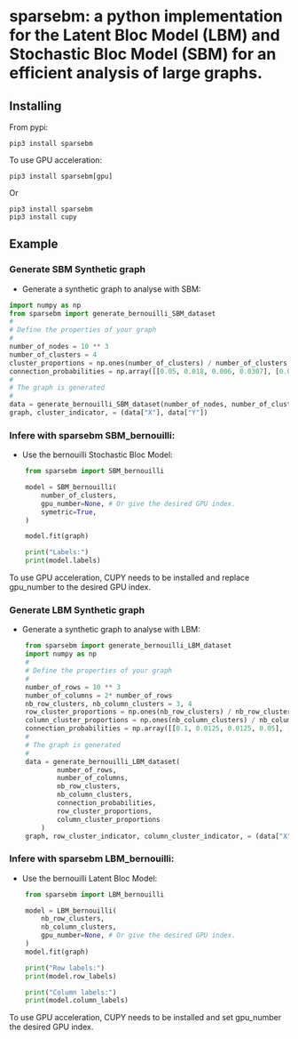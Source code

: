 # sparsebm: a python implementation for the Latent Bloc Model (LBM) and Stochastic Bloc Model (SBM) for an efficient analysis of large graphs.

## Installing

From pypi:

```
pip3 install sparsebm
```

To use GPU acceleration:

```
pip3 install sparsebm[gpu]
```

Or
```
pip3 install sparsebm
pip3 install cupy
```

## Example
### Generate SBM Synthetic graph
- Generate a synthetic graph to analyse with SBM:
```python
import numpy as np
from sparsebm import generate_bernouilli_SBM_dataset
#
# Define the properties of your graph
#
number_of_nodes = 10 ** 3
number_of_clusters = 4
cluster_proportions = np.ones(number_of_clusters) / number_of_clusters
connection_probabilities = np.array([[0.05, 0.018, 0.006, 0.0307], [0.018, 0.037, 0, 0], [0.006, 0, 0.055, 0.012], [0.0307, 0, 0.012, 0.043]])
#
# The graph is generated
#
data = generate_bernouilli_SBM_dataset(number_of_nodes, number_of_clusters, connection_probabilities, cluster_proportions, symetric=True)
graph, cluster_indicator, = (data["X"], data["Y"])
```

### Infere with sparsebm SBM_bernouilli:
 - Use the bernouilli Stochastic Bloc Model:
```python
    from sparsebm import SBM_bernouilli

    model = SBM_bernouilli(
        number_of_clusters,
        gpu_number=None, # Or give the desired GPU index.
        symetric=True,
    )

    model.fit(graph)

    print("Labels:")
    print(model.labels)
```
To use GPU acceleration, CUPY needs to be installed and replace gpu_number to the desired GPU index.



### Generate LBM Synthetic graph
- Generate a synthetic graph to analyse with LBM:
``` python
    from sparsebm import generate_bernouilli_LBM_dataset
    import numpy as np
    #
    # Define the properties of your graph
    #
    number_of_rows = 10 ** 3
    number_of_columns = 2* number_of_rows
    nb_row_clusters, nb_column_clusters = 3, 4
    row_cluster_proportions = np.ones(nb_row_clusters) / nb_row_clusters
    column_cluster_proportions = np.ones(nb_column_clusters) / nb_column_clusters
    connection_probabilities = np.array([[0.1, 0.0125, 0.0125, 0.05], [0.0125, 0.1, 0.0125, 0.05], [0, 0.0125, 0.1, 0]])
    #
    # The graph is generated
    #
    data = generate_bernouilli_LBM_dataset(
            number_of_rows,
            number_of_columns,
            nb_row_clusters,
            nb_column_clusters,
            connection_probabilities,
            row_cluster_proportions,
            column_cluster_proportions
        )
    graph, row_cluster_indicator, column_cluster_indicator, = (data["X"], data["Y1"], data["Y2"])
```

### Infere with sparsebm LBM_bernouilli:
 - Use the bernouilli Latent Bloc Model:

``` python
    from sparsebm import LBM_bernouilli

    model = LBM_bernouilli(
        nb_row_clusters,
        nb_column_clusters,
        gpu_number=None, # Or give the desired GPU index.
    )
    model.fit(graph)

    print("Row labels:")
    print(model.row_labels)

    print("Column labels:")
    print(model.column_labels)
```
To use GPU acceleration, CUPY needs to be installed and set gpu_number the desired GPU index.
